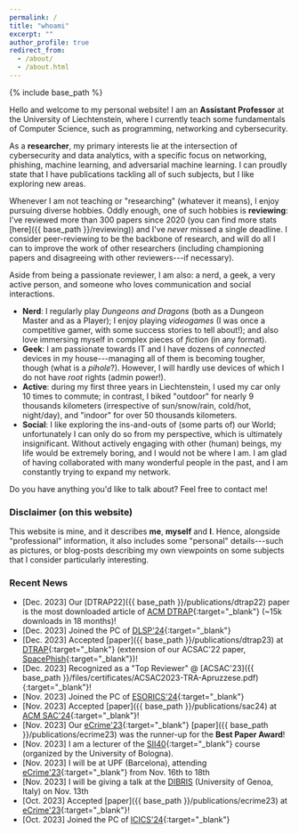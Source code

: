 ```yaml
---
permalink: /
title: "whoami"
excerpt: ""
author_profile: true
redirect_from: 
  - /about/
  - /about.html
---
```


{% include base_path %}

Hello and welcome to my personal website! I am an **Assistant Professor** at the University of Liechtenstein, where I currently teach some fundamentals of Computer Science, such as programming, networking and cybersecurity. 

As a **researcher**, my primary interests lie at the intersection of cybersecurity and data analytics, with a specific focus on networking, phishing, machine learning, and adversarial machine learning. I can proudly state that I have publications tackling all of such subjects, but I like exploring new areas. 

Whenever I am not teaching or "researching" (whatever it means), I enjoy pursuing diverse hobbies. Oddly enough, one of such hobbies is **reviewing**: I've reviewed more than 300 papers since 2020 (you can find more stats [here]({{ base_path }}/reviewing)) and I've _never_ missed a single deadline. I consider peer-reviewing to be the backbone of research, and will do all I can to improve the work of other researchers (including championing papers and disagreeing with other reviewers---if necessary). 

Aside from being a passionate reviewer, I am also: a nerd, a geek, a very active person, and someone who loves communication and social interactions.
* **Nerd**: I regularly play _Dungeons and Dragons_ (both as a Dungeon Master and as a Player); I enjoy playing _videogames_ (I was once a competitive gamer, with some success stories to tell about!); and also love immersing myself in complex pieces of *fiction* (in any format).
* **Geek**: I am passionate towards IT and I have dozens of _connected_ devices in my house---managing all of them is becoming tougher, though (what is a _pihole_?). However, I will hardly use devices of which I do not have _root_ rights (admin power!). 
* **Active**: during my first three years in Liechtenstein, I used my car only 10 times to commute; in contrast, I biked "outdoor" for nearly 9 thousands kilometers (irrespective of sun/snow/rain, cold/hot, night/day), and "indoor" for over 50 thousands kilometers. 
* **Social**: I like exploring the ins-and-outs of (some parts of) our World; unfortunately I can only do so from my perspective, which is ultimately insignificant. Without actively engaging with other (human) beings, my life would be extremely boring, and I would not be where I am. I am glad of having collaborated with many wonderful people in the past, and I am constantly trying to expand my network.  

Do you have anything you'd like to talk about? Feel free to contact me!

### Disclaimer (on this website)

This website is mine, and it describes **me**, **myself** and **I**. Hence, alongside "professional" information, it also includes some "personal" details---such as pictures, or blog-posts describing my own viewpoints on some subjects that I consider particularly interesting.


### Recent News
* [Dec. 2023] <i class="fa fa-star"></i> Our [DTRAP22]({{ base_path }}/publications/dtrap22) paper is the most downloaded article of [ACM DTRAP](https://dl.acm.org/journal/dtrap){:target="_blank"} (~15k downloads in 18 months)!
* [Dec. 2023] <i class="fa fa-users"></i> Joined the PC of [DLSP'24](https://dls2024.ieee-security.org/){:target="_blank"}
* [Dec. 2023] <i class="fa fa-newspaper"></i> Accepted [paper]({{ base_path }}/publications/dtrap23) at [DTRAP](https://dl.acm.org/journal/dtrap){:target="_blank"} (extension of our ACSAC'22 paper, [SpacePhish](https://spacephish.github.io/){:target="_blank"})!
* [Dec. 2023] <i class="fa fa-award"></i> Recognized as a "Top Reviewer" @ [ACSAC'23]({{ base_path }}/files/certificates/ACSAC2023-TRA-Apruzzese.pdf){:target="_blank"}!
* [Nov. 2023] <i class="fa fa-users"></i> Joined the PC of [ESORICS'24](https://esorics2024.org/){:target="_blank"}
* [Nov. 2023] <i class="fa fa-newspaper"></i> Accepted [paper]({{ base_path }}/publications/sac24) at [ACM SAC'24](https://www.sigapp.org/sac/sac2024/){:target="_blank"}!
* [Nov. 2023] <i class="fa fa-award"></i> Our [eCrime'23](https://apwg.org/event/ecrime2023/){:target="_blank"} [paper]({{ base_path }}/publications/ecrime23) was the runner-up for the **Best Paper Award**!
* [Nov. 2023] <i class="fa fa-comment"></i> I am a lecturer of the [SII40](https://sii40.ing.unibo.it/course/){:target="_blank"} course (organized by the University of Bologna).
* [Nov. 2023] <i class="fa fa-plane"></i> I will be at UPF (Barcelona), attending [eCrime'23](https://apwg.org/event/ecrime2023/){:target="_blank"} from Nov. 16th to 18th
* [Nov. 2023] <i class="fa fa-comment"></i> I will be giving a talk at the [DIBRIS](https://dibris.unige.it/en) (University of Genoa, Italy) on Nov. 13th
* [Oct. 2023] <i class="fa fa-newspaper"></i> Accepted [paper]({{ base_path }}/publications/ecrime23) at [eCrime'23](https://apwg.org/event/ecrime2023/){:target="_blank"}!
* [Oct. 2023] <i class="fa fa-users"></i> Joined the PC of [ICICS'24](https://icics2024.aegean.gr/technical-program-committee/){:target="_blank"}
